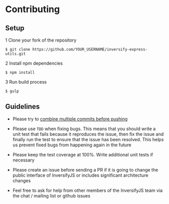 # Contributing

## Setup

1 Clone your fork of the repository
```
$ git clone https://github.com/YOUR_USERNAME/inversify-express-utils.git
```

2 Install npm dependencies
```
$ npm install
```

3 Run build process
```
$ gulp
```

## Guidelines

- Please try to [combine multiple commits before pushing](http://stackoverflow.com/questions/6934752/combining-multiple-commits-before-pushing-in-git)

- Please use `TDD` when fixing bugs. This means that you should write a unit test that fails because it reproduces the issue, 
then fix the issue and finally run the test to ensure that the issue has been resolved. This helps us prevent fixed bugs from 
happening again in the future

- Please keep the test coverage at 100%. Write additional unit tests if necessary

-  Please create an issue before sending a PR if it is going to change the public interface of InversifyJS or includes significant architecture changes

- Feel free to ask for help from other members of the InversifyJS team via the chat / mailing list or github issues
